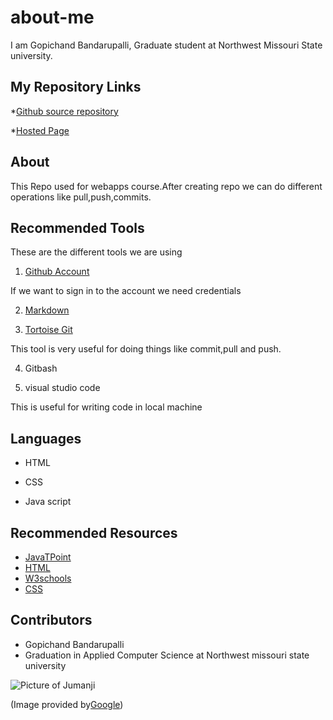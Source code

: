 # about-me

I am Gopichand Bandarupalli, Graduate student at Northwest Missouri State university.

## My Repository Links

*[Github source repository](https://github.com/chanduhvg/about-me)

*[Hosted Page](https://chanduhvg.github.io/about-me/)

## About
This Repo used for webapps course.After creating repo we can do different operations like pull,push,commits.

## Recommended Tools

These are the different tools we are using 

1. [Github Account](https://github.com/)

If we want to sign in to the account we need credentials

2. [Markdown](https://github.com/adam-p/markdown-here/wiki/Markdown-Cheatsheet)

3. [Tortoise Git](https://tortoisegit.org/)

This tool is very useful for doing things like commit,pull and push.

4. Gitbash

5. visual studio code

This is useful for writing code in local machine

## Languages

* HTML

* CSS

* Java script

## Recommended Resources

* [JavaTPoint](https://www.javatpoint.com/)
* [HTML](https://en.wikipedia.org/wiki/HTML)
* [W3schools](https://www.w3schools.com/)
* [CSS](https://en.wikipedia.org/wiki/Cascading_Style_Sheets)

## Contributors

* Gopichand Bandarupalli
* Graduation in Applied Computer Science at Northwest missouri state university

![Picture of Jumanji](https://specials-images.forbesimg.com/imageserve/5deeed7d25ab5d000700adf2/0x800.jpg?cropX1=0&cropX2=566&cropY1=0&cropY2=755)

(Image provided by[Google](https://www.google.com/url?sa=i&source=images&cd=&ved=2ahUKEwjChMeJy67nAhVBXawKHQvjDtYQjRx6BAgBEAQ&url=https%3A%2F%2Fwww.forbes.com%2Fsites%2Fscottmendelson%2F2019%2F12%2F10%2Fjumanji-the-next-level-review-dwayne-johnson-kevin-hart-jack-black-karen-gillan-awkwafina-sony%2F&psig=AOvVaw0CaYw0ce8lXNf1jstu8yHt&ust=1580585789997258))








